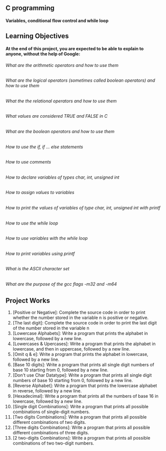 ## C programming
#### Variables, conditional flow control and while loop

## Learning Objectives
#### At the end of this project, you are expected to be able to explain to anyone, without the help of Google:
###### What are the arithmetic operators and how to use them
###### What are the logical operators (sometimes called boolean operators) and how to use them
###### What the the relational operators and how to use them
###### What values are considered TRUE and FALSE in C
###### What are the boolean operators and how to use them
###### How to use the if, if ... else statements
###### How to use comments
###### How to declare variables of types char, int, unsigned int
###### How to assign values to variables
###### How to print the values of variables of type char, int, unsigned int with printf
###### How to use the while loop
###### How to use variables with the while loop
###### How to print variables using printf
###### What is the ASCII character set
###### What are the purpose of the gcc flags -m32 and -m64

## Project Works
1) [Positive or Negative]: Complete the source code in order to print whether the number stored in the variable n is positive or negative.
2) [The last digit]: Complete the source code in order to print the last digit of the number stored in the variable n
3) [Lowercase Alphabets]: Write a program that prints the alphabet in lowercase, followed by a new line.
4) [Lowercases & Upercases]: Write a program that prints the alphabet in lowercase, and then in uppercase, followed by a new line.
5) [Omit q & e]: Write a program that prints the alphabet in lowercase, followed by a new line.
6) [Base 10 digits]: Write a program that prints all single digit numbers of base 10 starting from 0, followed by a new line.
7) [Don't use Char Datatype]: Write a program that prints all single digit numbers of base 10 starting from 0, followed by a new line.
8) [Reverse Alphabet]: Write a program that prints the lowercase alphabet in reverse, followed by a new line.
9) [Hexadecimal]: Write a program that prints all the numbers of base 16 in lowercase, followed by a new line.
10) [Single digit Combinations]: Write a program that prints all possible combinations of single-digit numbers.
11) [Two digits Combinations]: Write a program that prints all possible different combinations of two digits.
12) [Three digits Combinations]: Write a program that prints all possible different combinations of three digits.
13) [2 two-digits Combinations]: Write a program that prints all possible combinations of two two-digit numbers.
